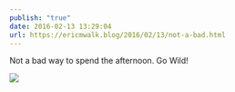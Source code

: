 ```yaml
---
publish: "true"
date: 2016-02-13 13:29:04
url: https://ericmwalk.blog/2016/02/13/not-a-bad.html
---
```


Not a bad way to spend the afternoon. Go Wild!

![](https://ericmwalk.blog/uploads/2022/62c3d9ab48.jpg)